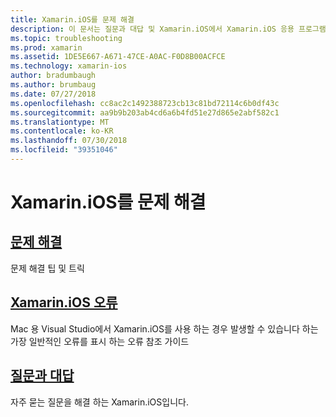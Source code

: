 ```yaml
---
title: Xamarin.iOS를 문제 해결
description: 이 문서는 질문과 대답 및 Xamarin.iOS에서 Xamarin.iOS 응용 프로그램을 빌드할 때 잠재적인 오류 목록에 대 한 문제 해결 정보를 제공 하는 다양 한 리소스에 연결 합니다.
ms.topic: troubleshooting
ms.prod: xamarin
ms.assetid: 1DE5E667-A671-47CE-A0AC-F0D8B00ACFCE
ms.technology: xamarin-ios
author: bradumbaugh
ms.author: brumbaug
ms.date: 07/27/2018
ms.openlocfilehash: cc8ac2c1492388723cb13c81bd72114c6b0df43c
ms.sourcegitcommit: aa9b9b203ab4cd6a6b4fd51e27d865e2abf582c1
ms.translationtype: MT
ms.contentlocale: ko-KR
ms.lasthandoff: 07/30/2018
ms.locfileid: "39351046"
---
```

# <a name="troubleshooting-xamarinios"></a>Xamarin.iOS를 문제 해결

## <a name="troubleshootingiostroubleshootingtroubleshootingmd"></a>[문제 해결](~/ios/troubleshooting/troubleshooting.md)

문제 해결 팁 및 트릭

## <a name="xamarinios-errorsiostroubleshootingmtouch-errorsmd"></a>[Xamarin.iOS 오류](~/ios/troubleshooting/mtouch-errors.md)

Mac 용 Visual Studio에서 Xamarin.iOS를 사용 하는 경우 발생할 수 있습니다 하는 가장 일반적인 오류를 표시 하는 오류 참조 가이드

## <a name="frequently-asked-questionsquestionsindexmd"></a>[질문과 대답](questions/index.md)

자주 묻는 질문을 해결 하는 Xamarin.iOS입니다.
